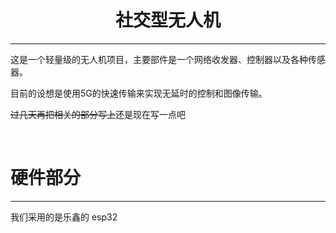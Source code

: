 <h1 style="text-align:center">社交型无人机</h1>
<hr/>
<p>这是一个轻量级的无人机项目，主要部件是一个网络收发器、控制器以及各种传感器。 </p>
<p>目前的设想是使用5G的快速传输来实现无延时的控制和图像传输。</p>
<p><del>过几天再把相关的部分写上</del>还是现在写一点吧</p>
<br/>
<h1>硬件部分</h2>
<hr/>
<p>我们采用的是乐鑫的
  <acronymr title="点击进入官网">
    <a herf="https://www.espressif.com/">esp32</a>
   </acronym>
 </p>
